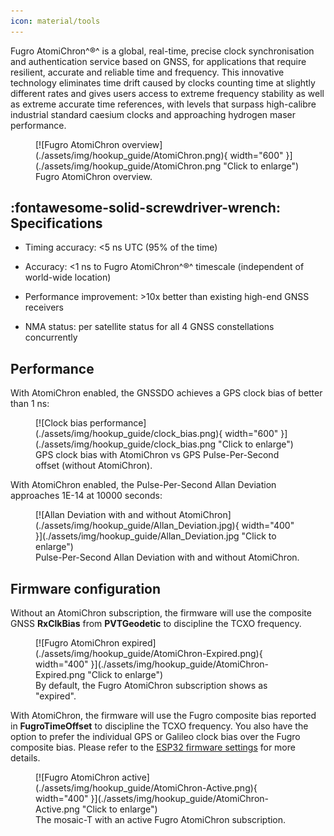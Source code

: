 ```yaml
---
icon: material/tools
---
```


Fugro AtomiChron^®^ is a global, real-time, precise clock synchronisation and authentication service based on GNSS, for applications that require resilient, accurate and reliable time and frequency. This innovative technology eliminates time drift caused by clocks counting time at slightly different rates and gives users access to extreme frequency stability as well as extreme accurate time references, with levels that surpass high-calibre industrial standard caesium clocks and approaching hydrogen maser performance.

<figure markdown>
[![Fugro AtomiChron overview](./assets/img/hookup_guide/AtomiChron.png){ width="600" }](./assets/img/hookup_guide/AtomiChron.png "Click to enlarge")
<figcaption markdown>Fugro AtomiChron overview.</figcaption>
</figure>

## :fontawesome-solid-screwdriver-wrench: Specifications

- Timing accuracy: <5 ns UTC (95% of the time)

- Accuracy: <1 ns to Fugro AtomiChron^®^ timescale (independent of world-wide location)

- Performance improvement: >10x better than existing high-end GNSS receivers

- NMA status: per satellite status for all 4 GNSS constellations concurrently

## Performance

With AtomiChron enabled, the GNSSDO achieves a GPS clock bias of better than 1 ns:

<figure markdown>
[![Clock bias performance](./assets/img/hookup_guide/clock_bias.png){ width="600" }](./assets/img/hookup_guide/clock_bias.png "Click to enlarge")
<figcaption markdown>GPS clock bias with AtomiChron vs GPS Pulse-Per-Second offset (without AtomiChron).</figcaption>
</figure>

With AtomiChron enabled, the Pulse-Per-Second Allan Deviation approaches 1E-14 at 10000 seconds:

<figure markdown>
[![Allan Deviation with and without AtomiChron](./assets/img/hookup_guide/Allan_Deviation.jpg){ width="400" }](./assets/img/hookup_guide/Allan_Deviation.jpg "Click to enlarge")
<figcaption markdown>Pulse-Per-Second Allan Deviation with and without AtomiChron.</figcaption>
</figure>

## Firmware configuration

Without an AtomiChron subscription, the firmware will use the composite GNSS **RxClkBias** from **PVTGeodetic** to discipline the TCXO frequency.

<figure markdown>
[![Fugro AtomiChron expired](./assets/img/hookup_guide/AtomiChron-Expired.png){ width="400" }](./assets/img/hookup_guide/AtomiChron-Expired.png "Click to enlarge")
<figcaption markdown>By default, the Fugro AtomiChron subscription shows as "expired".</figcaption>
</figure>

With AtomiChron, the firmware will use the Fugro composite bias reported in **FugroTimeOffset** to discipline the TCXO frequency. You also have the option to prefer the individual GPS or Galileo clock bias over the Fugro composite bias. Please refer to the [ESP32 firmware settings](./software_overview.md#configure-operation) for more details.

<figure markdown>
[![Fugro AtomiChron active](./assets/img/hookup_guide/AtomiChron-Active.png){ width="400" }](./assets/img/hookup_guide/AtomiChron-Active.png "Click to enlarge")
<figcaption markdown>The mosaic-T with an active Fugro AtomiChron subscription.</figcaption>
</figure>


